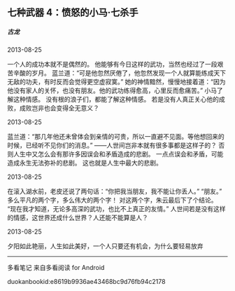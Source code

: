 ## 七种武器 4：愤怒的小马·七杀手

##### 古龙

  

2013-08-25

一个人的成功本就不是偶然的。 他能够有今日这样的武功，当然也经过了一段艰苦辛酸的岁月。
蓝兰道：“可是他忽然厌倦了，他忽然发现一个人就算能练成天下无敌的功夫，有时反而会觉得更空虚寂寞。”
她的神情黯然，慢慢地接着道：“因为他没有家人的关怀，也没有朋友。他的武功练得愈高，心里反而愈痛苦。” 小马了解这种情感。 没有根的浪子们，都能了解这种情感。
若是没有人真正关心他的成败，成败岂非也会变得全无意义？

  

2013-08-25

蓝兰道：“那几年他还未曾体会到亲情的可贵，所以一直避不见面。等他想回来的时候，已经听不见你们的消息。” ——人世间岂非本就有很多事都是这样子的？
否则人生中又怎么会有那许多因误会和矛盾造成的悲剧。 一点点误会和矛盾，可能造成永生无法弥补的悲剧。 这也就是人生中最大的悲剧。

  

2013-08-25

在滚入湖水前，老皮还说了两句话：“你把我当朋友，我不能让你丢人。” “朋友。” 多么平凡的两个字，多么伟大的两个字！ 对这两个字，朱云最后下了个结论。
“现在我才知道，无论多高深的武功，也比不上真正的友情。” 人世间若是没有这样的情感，这世界还成什么世界？人还能不能算是人？

  

2013-08-25

夕阳如此艳丽，人生如此美好，一个人只要还有机会，为什么要轻易放弃

* * *

多看笔记 来自多看阅读 for Android

duokanbookid:e8619b9936ae43468bc9d76fb94c2178


